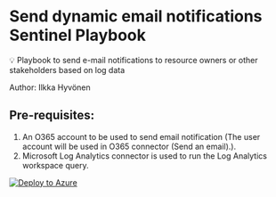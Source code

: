 # Send dynamic email notifications Sentinel Playbook
💡 Playbook to send e-mail notifications to resource owners or other stakeholders based on log data

Author: Ilkka Hyvönen

## Pre-requisites:
1. An O365 account to be used to send email notification (The user account will be used in O365 connector (Send an email).).
2. Microsoft Log Analytics connector is used to run the Log Analytics workspace query.

[![Deploy to Azure](https://aka.ms/deploytoazurebutton)](https://portal.azure.com/#create/Microsoft.Template/uri/https://raw.githubusercontent.com/ilesec/Microsoft-Sentinel/refs/heads/main/Playbooks/dynamic-email-notifications/azuredeploy.json)

